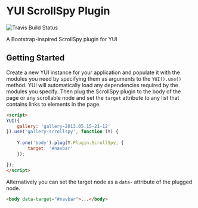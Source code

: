 YUI ScrollSpy Plugin
====================

![Travis Build Status](https://api.travis-ci.org/juandopazo/yui3-scrollspy.png)

A Bootstrap-inspired ScrollSpy plugin for YUI

Getting Started
---------------

Create a new YUI instance for your application and populate it with the modules you need by specifying them as arguments to the `YUI().use()` method. YUI will automatically load any dependencies required by the modules you specify. Then plug the ScrollSpy plugin to the body of the page or any scrollable node and set the `target` attribute to any list that contains links to elements in the page.

```html
<script>
YUI({
    gallery: 'gallery-2013.05.15-21-12'
}).use('gallery-scrollspy', function (Y) {
    
    Y.one('body').plug(Y.Plugin.ScrollSpy, {
        target: '#navbar'
    });

});
</script>
```

Alternatively you can set the target node as a `data-` attribute of the plugged node.

```html
<body data-target="#navbar">...</body>
```
